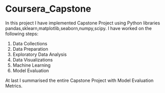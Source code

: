 # Coursera_Capstone
In this project I have implemented Capstone Project using Python libraries pandas,sklearn,matplotlib,seaborn,numpy,scipy.
I have worked on the following steps:

1. Data Collections
2. Data Preparation
3. Exploratory Data Analysis
4. Data Visualizations
5. Machine Learning
6. Model Evaluation

At last I summarised the entire Capstone Project with Model Evaluation Metrics.
